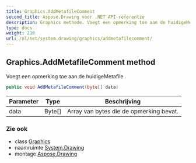```yaml
---
title: Graphics.AddMetafileComment
second_title: Aspose.Drawing voor .NET API-referentie
description: Graphics methode. Voegt een opmerking toe aan de huidigeMetafile .
type: docs
weight: 210
url: /nl/net/system.drawing/graphics/addmetafilecomment/
---
```

## Graphics.AddMetafileComment method

Voegt een opmerking toe aan de huidigeMetafile .

```csharp
public void AddMetafileComment(byte[] data)
```

| Parameter | Type | Beschrijving |
| --- | --- | --- |
| data | Byte[] | Array van bytes die de opmerking bevat. |

### Zie ook

* class [Graphics](../)
* naamruimte [System.Drawing](../../graphics/)
* montage [Aspose.Drawing](../../../)


